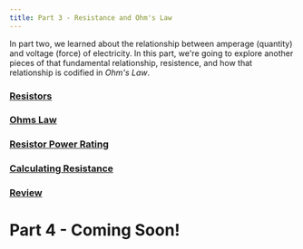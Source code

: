 ```yaml
---
title: Part 3 - Resistance and Ohm's Law
---
```


In part two, we learned about the relationship between amperage (quantity) and voltage (force) of electricity. In this part, we're going to explore another pieces of that fundamental relationship, resistence, and how that relationship is codified in _Ohm's Law_.

### [Resistors](Resistors/)


### [Ohms Law](Ohms_Law/)


### [Resistor Power Rating](Resistor_Power_Rating)

### [Calculating Resistance](Calculating_Resistance)

### [Review](Review)










# Part 4 - Coming Soon!
<!--
 
# Things to add

 * [Derating and Temperature Coefficient](https://www.digikey.com/en/maker/blogs/a8c993213afd48c3b08b65d2e372197c)

-->